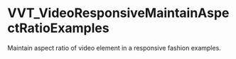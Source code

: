 # VVT_VideoResponsiveMaintainAspectRatioExamples
Maintain aspect ratio of video element in a responsive fashion examples.
